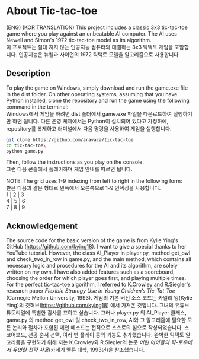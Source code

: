 # About Tic-tac-toe

(ENG)
(KOR TRANSLATION)
This project includes a classic 3x3 tic-tac-toe game where you play against an unbeatable AI computer. The AI uses Newell and Simon's 1972 tic-tac-toe model as its algorithm.<br/>
이 프로젝트는 절대 지지 않는 인공지능 컴퓨터와 대결하는 3x3 틱택토 게임을 포함합니다. 인공지능은 뉴웰과 사이먼의 1972 틱택토 모델을 알고리즘으로 사용합니다.

## Description

To play the game on Windows, simply download and run the game.exe file in the dist folder. On other operating systems, assuming that you have Python installed, clone the repository and run the game using the following command in the terminal:<br/>
Windows에서 게임을 하려면 dist 폴더에서 game.exe 파일을 다운로드하여 실행하기만 하면 됩니다. 다른 운영 체제에서는 Python이 설치되어 있다고 가정하에, repository를 복제하고 터미널에서 다음 명령을 사용하여 게임을 실행합니다.<br/>
```bash
git clone https://github.com/aravaca/tic-tac-toe
cd tic-tac-toe\
python game.py
```
Then, follow the instructions as you play on the console.<br/>
그런 다음 콘솔에서 플레이하며 게임 안내를 따르면 됩니다.

NOTE:
The grid uses 1-9 indexing from left to right in the following form:<br/>
판은 다음과 같은 형태로 왼쪽에서 오른쪽으로 1-9 인덱싱을 사용합니다. <br/>
1 | 2 | 3<br/>
4 | 5 | 6<br/>
7 | 8 | 9<br/>

## Acknowledgement
The source code for the basic version of the game is from Kylie Ying's GitHub (https://github.com/kying18). I want to give a special thanks to her YouTube tutorial. However, the class AI_Player in player.py, method get_owl and check_two_in_row in game.py, and the main method, which contains all necessary logic and procedures for the AI and its algorithm, are solely written on my own. I have also added features such as a scoreboard, choosing the order for which player goes first, and playing multiple times. For the perfect tic-tac-toe algorithm, I referred to K.Crowley and R.Siegler's research paper *Flexible Strategy Use in Young Children’s Tic-Tat-Toe* (Carnegie Mellon University, 1993).
게임의 기본 버전 소스 코드는 카일리 잉(Kylie Ying)의 깃허브(https://github.com/kying18) 에서 가져온 것입니다. 그녀의 유튜브 튜토리얼에 특별한 감사를 표하고 싶습니다. 그러나 player.py 의 AI_Player 클래스, game.py 의 method get_owl 및 check_two_in_row, AI와 그 알고리즘에 필요한 모든 논리와 절차가 포함된 메인 메소드는 전적으로 스스로의 힘으로 작성되었습니다. 스코어보드, 선공 순서 선택, 여러 번 플레이 등의 기능도 추가했습니다. 완벽한 틱택토 알고리즘을 구현하기 위해 저는 K.Crowley와 R.Siegler의 논문 *어린 아이들의 틱-토우에서 유연한 전략 사용*(카네기 멜론 대학, 1993년)을 참조했습니다.


